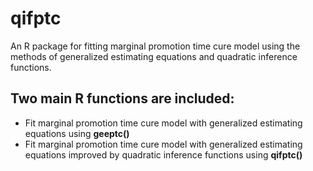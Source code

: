 # qifptc
An R package for fitting marginal promotion time cure model using the methods of generalized estimating equations and quadratic inference functions.
## Two main R functions are included:
* Fit marginal promotion time cure model with generalized estimating equations using **geeptc()**
* Fit marginal promotion time cure model with generalized estimating equations improved by quadratic inference functions using **qifptc()**

